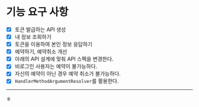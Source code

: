 # 기능 요구 사항

- [x] 토큰 발급하는 API 생성
- [x] 내 정보 조회하기
- [x] 토큰을 이용하여 본인 정보 응답하기
- [x] 예약하기, 예약취소 개선
- [x] 아래의 API 설계에 맞춰 API 스펙을 변경한다.
- [x] 비로그인 사용자는 예약이 불가능하다.
- [x] 자신의 예약이 아닌 경우 예약 취소가 불가능하다.
- [x] `HandlerMethodArgumentResolver`를 활용한다.

---
ㅎ



